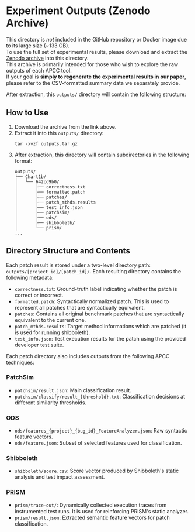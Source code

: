 # Experiment Outputs (Zenodo Archive)

This directory is *not* included in the GitHub repository or Docker image due to its large size (~133 GB).  
To use the full set of experimental results, please download and extract the [Zenodo archive](https://doi.org/XXXX/YYYY) into this directory.  
This archive is primarily intended for those who wish to explore the raw outputs of each APCC tool.  
If your goal is **simply to regenerate the experimental results in our paper**, please refer to the CSV-formatted summary data we separately provide.

After extraction, this `outputs/` directory will contain the following structure:

## How to Use
1. Download the archive from the link above.
2. Extract it into this `outputs/` directory:
   ```
   tar -xvzf outputs.tar.gz
   ```
3. After extraction, this directory will contain subdirectories in the following format:
    ```
    outputs/
    ├── Chart1b/
    │   └── 642cd9b0/
    │       ├── correctness.txt
    │       ├── formatted.patch
    │       ├── patches/
    │       ├── patch_mthds.results
    │       ├── test_info.json
    │       ├── patchsim/
    │       ├── ods/
    │       ├── shibboleth/
    │       └── prism/
    ...
    ```

## Directory Structure and Contents

Each patch result is stored under a two-level directory path: `outputs/[project_id]/[patch_id]/`. Each resulting directory contains the following metadata:

- `correctness.txt`: Ground-truth label indicating whether the patch is correct or incorrect.
- `formatted.patch`: Syntactically normalized patch. This is used to represent all patches that are syntactically equivalent.
- `patches`: Contains all original benchmark patches that are syntactically equivalent to the current one.
- `patch_mthds.results`: Target method informations which are patched (it is used for running shibboleth).
- `test_info.json`: Test execution results for the patch using the provided developer test suite.

Each patch directory also includes outputs from the following APCC techniques:
### PatchSim
- `patchsim/result.json`: Main classification result.
- `patchsim/classify/result_{threshold}.txt`: Classification decisions at different similarity thresholds.

### ODS
- `ods/features_{project}_{bug_id}_FeatureAnalyzer.json`: Raw syntactic feature vectors.
- `ods/feature.json`: Subset of selected features used for classification.

### Shibboleth
- `shibboleth/score.csv`: Score vector produced by Shibboleth's static analysis and test impact assessment.

### PRISM
- `prism/trace-out/`: Dynamically collected execution traces from instrumented test runs. It is used for reinforcing PRISM's static analyzer.
- `prism/result.json`: Extracted semantic feature vectors for patch classification.
